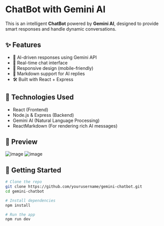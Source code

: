 # ChatBot with Gemini AI

This is an intelligent **ChatBot** powered by **Gemini AI**, designed to provide smart responses and handle dynamic conversations.

## ✨ Features

- 🤖 AI-driven responses using Gemini API
- 💬 Real-time chat interface
- 📱 Responsive design (mobile-friendly)
- 🧠 Markdown support for AI replies
- 🛠️ Built with React + Express

## 🚀 Technologies Used

- React (Frontend)
- Node.js & Express (Backend)
- Gemini AI (Natural Language Processing)
- ReactMarkdown (For rendering rich AI messages)

## 📸 Preview

![image](https://github.com/user-attachments/assets/86e545cc-20b8-4f24-9c59-23f862f51f8f)
![image](https://github.com/user-attachments/assets/abf75c86-bcfe-4c6f-9b75-0922c561d80c)


## 📝 Getting Started

```bash
# Clone the repo
git clone https://github.com/yourusername/gemini-chatbot.git
cd gemini-chatbot

# Install dependencies
npm install

# Run the app
npm run dev
